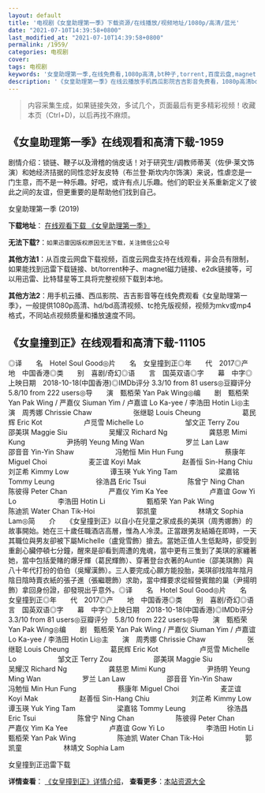 ```yaml
---
layout: default
title: '电视剧《女皇助理第一季》下载资源/在线播放/视频地址/1080p/高清/蓝光'
date: "2021-07-10T14:39:58+0800"
last_modified_at: "2021-07-10T14:39:58+0800"
permalink: /1959/
categories: 电视剧
cover:
tags: 电视剧
keywords: '女皇助理第一季,在线免费看,1080p高清,bt种子,torrent,百度云盘,magnet,磁力链,迅雷下载资源'
description: '《女皇助理第一季》在线云播放手机西瓜影院吉吉影音免费看，1080p高清bd/hd未删减完整版和tc抢先枪版，mkv/mp4格式，附带bt/torrent种子、magnet/磁力链、百度云盘、网盘资源迅雷下载链接'
---
```


>内容采集生成，如果链接失效，多试几个，页面最后有更多精彩视频！收藏本页（Ctrl+D)，以后再找不麻烦。


## 《女皇助理第一季》在线观看和高清下载-1959

剧情介绍：锁链、鞭子以及滑稽的俏皮话！对于研究生/调教师蒂芙（佐伊·莱文饰演）和她经济拮据的同性恋好友皮特（布兰登·斯坎内尔饰演）来说，性虐恋是一门生意，而不是一种乐趣。好吧，或许有点儿乐趣。他们的职业关系重新定义了彼此之间的友谊，但更重要的是帮助他们找到自己。


女皇助理第一季 (2019)

**下载地址**： [在线观看下载 《女皇助理第一季》](https://www.btbtdy.me/btdy/dy15295.html) 


**无法下载?**：`如果迅雷因版权原因无法下载，关注微信公众号 `

**其他方法1**：从百度云网盘下载视频，百度云网盘支持在线观看，非会员有限制，如果能找到迅雷下载链接、bt/torrent种子、magnet磁力链接、e2dk链接等，可以用迅雷、比特彗星等工具将完整视频下载到本地。

**其他方法2**：用手机云播、西瓜影院、吉吉影音等在线免费观看《女皇助理第一季》，一般提供1080p高清、hd/bd高清视频、tc抢先版视频，视频为mkv或mp4格式，不同站点视频质量和播放速度不同。


## 《女皇撞到正》在线观看和高清下载-11105

◎译　　名　Hotel Soul Good◎片　　名　女皇撞到正◎年　　代　2017◎产　　地　中国香港◎类　　别　喜剧/奇幻◎语　　言　国英双语◎字　　幕　中字◎上映日期　2018-10-18(中国香港)◎IMDb评分 3.3/10 from 81 users◎豆瓣评分　5.8/10 from 222 users◎导　　演　甄栢荣 Yan Pak Wing◎编　　剧　甄栢荣 Yan Pak Wing / 严嘉仪 Siuman Yim / 卢嘉谊 Lo Ka-yee / 李浩田 Hotin Li◎主　　演　周秀娜 Chrissie Chaw　　　　　　张继聪 Louis Cheung　　　　　　葛民辉 Eric Kot　　　　　　卢觅雪 Michelle Lo　　　　　　邹文正 Terry Zou　　　　　　邵美琪 Maggie Siu　　　　　　吴耀汉 Richard Ng　　　　　　龚慈恩 Mimi Kung　　　　　　尹扬明 Yeung Ming Wan　　　　　　罗兰 Lan Law　　　　　　邵音音 Yin-Yin Shaw　　　　　　冯勉恒 Min Hun Fung　　　　　　蔡康年 Miguel Choi　　　　　　麦芷谊 Koyi Mak　　　　　　赵善恒 Sin-Hang Chiu　　　　　　刘芷希 Kimmy Low　　　　　　谭玉瑛 Yuk Ying Tam　　　　　　梁嘉铭 Tommy Leung　　　　　　徐浩昌 Eric Tsui　　　　　　陈曾宁 Ning Chan　　　　　　陈彼得 Peter Chan　　　　　　严嘉仪 Yim Ka Yee　　　　　　卢嘉谊 Gow Yi Lo　　　　　　李浩田 Hotin Li　　　　　　甄栢荣 Yan Pak Wing　　　　　　陈迪凯 Water Chan Tik-Hoi　　　　　　郭凯童　　　　　　林靖文 Sophia Lam◎简　　介　　《女皇撞到正》以自小在兒童之家成長的美琪（周秀娜飾）的故事開始。她在三十歲任職酒店高層，惟為人冷漠。正當跟男友結婚在即時，一天其職位與男友卻被下屬Michelle（盧覓雪飾）搶去。當她正值人生低點時，卻受到重創心臟停頓七分鐘，醒來是卻看到周遭的鬼魂，當中更有三隻到了美琪的家纏著她，當中包括愛賭的爆牙輝（葛民輝飾）、穿著登台衣著的Auntie（邵美琪飾）與八十年代打扮的伯伯（吳耀漢飾）。三人要完成心願方能投胎，美琪卻找陰年陰月陰日陰時賣衣紙的張子進（張繼聰飾）求助，當中輝要求從經營賓館的巢（尹揚明飾）拿回身份證，卻發現出乎意外。◎译　　名　Hotel Soul Good◎片　　名　女皇撞到正◎年　　代　2017◎产　　地　中国香港◎类　　别　喜剧/奇幻◎语　　言　国英双语◎字　　幕　中字◎上映日期　2018-10-18(中国香港)◎IMDb评分 3.3/10 from 81 users◎豆瓣评分　5.8/10 from 222 users◎导　　演　甄栢荣 Yan Pak Wing◎编　　剧　甄栢荣 Yan Pak Wing / 严嘉仪 Siuman Yim / 卢嘉谊 Lo Ka-yee / 李浩田 Hotin Li◎主　　演　周秀娜 Chrissie Chaw　　　　　　张继聪 Louis Cheung　　　　　　葛民辉 Eric Kot　　　　　　卢觅雪 Michelle Lo　　　　　　邹文正 Terry Zou　　　　　　邵美琪 Maggie Siu　　　　　　吴耀汉 Richard Ng　　　　　　龚慈恩 Mimi Kung　　　　　　尹扬明 Yeung Ming Wan　　　　　　罗兰 Lan Law　　　　　　邵音音 Yin-Yin Shaw　　　　　　冯勉恒 Min Hun Fung　　　　　　蔡康年 Miguel Choi　　　　　　麦芷谊 Koyi Mak　　　　　　赵善恒 Sin-Hang Chiu　　　　　　刘芷希 Kimmy Low　　　　　　谭玉瑛 Yuk Ying Tam　　　　　　梁嘉铭 Tommy Leung　　　　　　徐浩昌 Eric Tsui　　　　　　陈曾宁 Ning Chan　　　　　　陈彼得 Peter Chan　　　　　　严嘉仪 Yim Ka Yee　　　　　　卢嘉谊 Gow Yi Lo　　　　　　李浩田 Hotin Li　　　　　　甄栢荣 Yan Pak Wing　　　　　　陈迪凯 Water Chan Tik-Hoi　　　　　　郭凯童　　　　　　林靖文 Sophia Lam


女皇撞到正迅雷下载

**详情查看**： [《女皇撞到正》详情介绍](/movie/11105/)， **查看更多**：[本站资源大全](/movie/t/all/)

